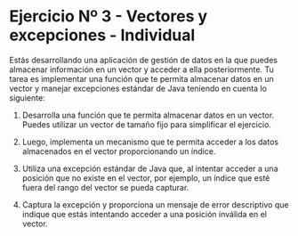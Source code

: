 # Ejercicio Nº 3 - Vectores y excepciones - Individual

Estás desarrollando una aplicación de gestión de datos en la que puedes almacenar información en un vector y acceder a ella posteriormente. Tu tarea es implementar una función que te permita almacenar datos en un vector y manejar excepciones estándar de Java teniendo en cuenta lo siguiente:

1.  Desarrolla una función que te permita almacenar datos en un vector. Puedes utilizar un vector de tamaño fijo para simplificar el ejercicio.

2.  Luego, implementa un mecanismo que te permita acceder a los datos almacenados en el vector proporcionando un índice.

3.  Utiliza una excepción estándar de Java que, al intentar acceder a una posición que no existe en el vector, por ejemplo, un índice que esté fuera del rango del vector se pueda capturar.

4.  Captura la excepción y proporciona un mensaje de error descriptivo que indique que estás intentando acceder a una posición inválida en el vector.